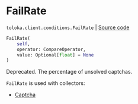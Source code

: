 # FailRate
`toloka.client.conditions.FailRate` | [Source code](https://github.com/Toloka/toloka-kit/blob/v1.2.0.post1/src/client/conditions.py#L167)

```python
FailRate(
    self,
    operator: CompareOperator,
    value: Optional[float] = None
)
```

Deprecated. The percentage of unsolved captchas.


`FailRate` is used with collectors:
- [Captcha](toloka.client.collectors.Captcha.md)

